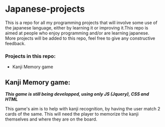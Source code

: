 # Japanese-projects
This is a repo for all my programming projects that will involve some use of the japanese language, either by learning it or improving it.This repo is aimed at people who enjoy programming and/or are learning japanese. More projects will be added to this repo, feel free to give any constructive feedback.

### Projects in this repo:
- Kanji Memory game

## Kanji Memory game:
***This game is still being developped, using only JS (Jquery), CSS and HTML***

This game's aim is to help with kanji recognition, by having the user match 2 cards of the same. This will need the player to memorize the kanji themselves and where they are on the board. 
